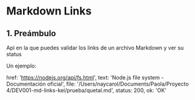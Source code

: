 # Markdown Links

## 1. Preámbulo

Api en la que puedes validar los links de un archivo Markdown y ver su status

Un ejemplo:

  href: 'https://nodejs.org/api/fs.html',
  text: 'Node.js file system - Documentación oficial',
  file: '/Users/naycarol/Documents/Paola/Proyecto 4/DEV001-md-links-kei/prueba/quetal.md',
  status: 200,
  ok: 'OK'

